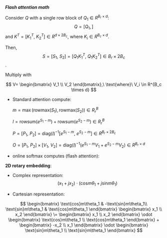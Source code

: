 ***Flash attention math***

Consider $Q$ with a single row block of $Q_1 \in R^{B_r \times d}$: $$Q = \big[Q_1,\big]$$
and $K^T = \big[K_1^T,\ K_2^T\big] \in R^{d \times 2B_c}$, where $K_i \in R^{B_c \times d}$.

Then, $$S = \big[S_1,\ S_2\big] = \big[Q_1K_1^T,\ Q_1K_2^T\big] \in B_r \times 2B_c$$.

Multiply with 

$$
V=
\begin{bmatrix}
  V_1 \\
  V_2
\end{bmatrix},\ \text{where}\ V_i \in R^{B_c \times d}
$$

* Standard attention compute:

  $m = \max(\text{rowmax}(S_1), \text{rowmax}(S_2)) \in R^B_r$

  $l = \text{rowsum}(e^{S_1-m}) + \text{rowsum}(e^{S_2-m}) \in R^B_r$

  $P=[P_1,\ P_2] = \text{diag}(l)^{-1} \bigg[e^{S_1-m},\ e^{S_2-m}\bigg] \in R^{B_r \times 2B_c}$

  $O = [P_1,\ P_2] \times [V_1,\ V_2] = \text{diag}(l)^{-1} \big(e^{S_1-m} V_1 + e^{S_2-m} V_2 \big) \in R^{B_r \times d}$

* online softmax computes (flash attention):


**2D rotary embedding**: 
* Complex representation:
  $$(x_1 + jx_2) \cdot (\text{cos}m\theta_1 + j  \text{sin}m\theta_1)$$
  
* Cartesian representation:
  
$$
\begin{bmatrix}
  \text{cos}m\theta_1 & -\text{sin}m\theta_1\\
  \text{sin}m\theta_1 & \text{cos}m\theta_1
\end{bmatrix}
\begin{bmatrix}
  x_1 \\
  x_2
\end{bmatrix}
\=
\begin{bmatrix}
  x_1 \\
  x_2
\end{bmatrix} \odot 
\begin{bmatrix} 
   \text{cos}m\theta_1 \\
   \text{cos}m\theta_1
\end{bmatrix}
+
\begin{bmatrix}
  -x_2 \\
   x_1 
\end{bmatrix} \odot 
\begin{bmatrix} 
   \text{sin}m\theta_1 \\
   \text{sin}m\theta_1
\end{bmatrix}
$$
